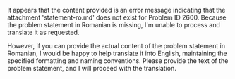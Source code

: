 It appears that the content provided is an error message indicating that the attachment 'statement-ro.md' does not exist for Problem ID 2600. Because the problem statement in Romanian is missing, I'm unable to process and translate it as requested. 

However, if you can provide the actual content of the problem statement in Romanian, I would be happy to help translate it into English, maintaining the specified formatting and naming conventions. Please provide the text of the problem statement, and I will proceed with the translation.